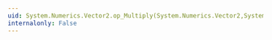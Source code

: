 ```yaml
---
uid: System.Numerics.Vector2.op_Multiply(System.Numerics.Vector2,System.Numerics.Vector2)
internalonly: False
---
```

